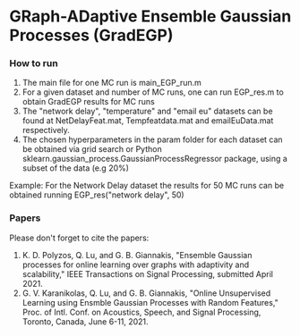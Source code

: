 # GRaph-ADaptive Ensemble Gaussian Processes (GradEGP)

### How to run 

1. The main file for one MC run is main_EGP_run.m
2. For a given dataset and number of MC runs, one can run  EGP_res.m to obtain GradEGP results for MC runs
3. The "network delay", "temperature" and "email eu" datasets can be found at  NetDelayFeat.mat, Tempfeatdata.mat and emailEuData.mat respectively.
4. The chosen hyperparameters in the param folder for each dataset can be obtained via grid search or Python sklearn.gaussian_process.GaussianProcessRegressor package, using a subset of the data (e.g 20%)  

Example: For the Network Delay dataset the results for 50 MC runs can be obtained running EGP_res("network delay", 50)

### Papers

Please don't forget to cite the papers:

1. K. D. Polyzos, Q. Lu, and G. B. Giannakis, "Ensemble Gaussian processes for online learning over graphs with adaptivity and scalability," IEEE Transactions on Signal Processing, submitted April 2021.
2. G. V. Karanikolas, Q. Lu, and G. B. Giannakis, "Online Unsupervised Learning using Ensmble Gaussian Processes with Random Features," Proc. of Intl. Conf. on Acoustics, Speech, and Signal Processing, Toronto, Canada, June 6-11, 2021.

